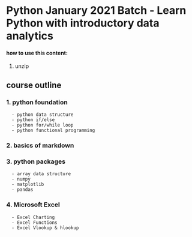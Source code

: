 # Python January 2021 Batch - Learn Python with introductory data analytics
#### how to use this content:
1. unzip 


## course outline

### 1. python foundation
      - python data structure
      - python if/else
      - python for/while loop
      - python functional programming
### 2. basics of markdown
### 3. python packages
      - array data structure
      - numpy
      - matplotlib
      - pandas
### 4. Microsoft Excel
      - Excel Charting
      - Excel Functions
      - Excel Vlookup & hlookup

